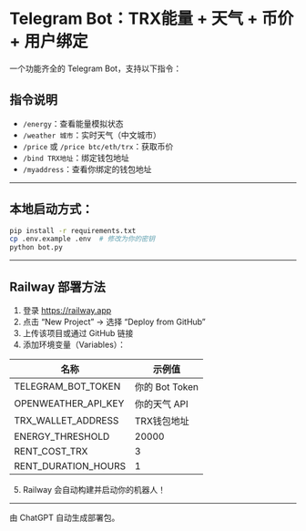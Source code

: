 # Telegram Bot：TRX能量 + 天气 + 币价 + 用户绑定

一个功能齐全的 Telegram Bot，支持以下指令：

## 指令说明

- `/energy`：查看能量模拟状态
- `/weather 城市`：实时天气（中文城市）
- `/price` 或 `/price btc/eth/trx`：获取币价
- `/bind TRX地址`：绑定钱包地址
- `/myaddress`：查看你绑定的钱包地址

---

## 本地启动方式：

```bash
pip install -r requirements.txt
cp .env.example .env  # 修改为你的密钥
python bot.py
```

---

## Railway 部署方法

1. 登录 https://railway.app
2. 点击 “New Project” → 选择 “Deploy from GitHub”
3. 上传该项目或通过 GitHub 链接
4. 添加环境变量（Variables）：

| 名称 | 示例值 |
|------|---------|
| TELEGRAM_BOT_TOKEN | 你的 Bot Token |
| OPENWEATHER_API_KEY | 你的天气 API |
| TRX_WALLET_ADDRESS | TRX钱包地址 |
| ENERGY_THRESHOLD | 20000 |
| RENT_COST_TRX | 3 |
| RENT_DURATION_HOURS | 1 |

5. Railway 会自动构建并启动你的机器人！

---

由 ChatGPT 自动生成部署包。
